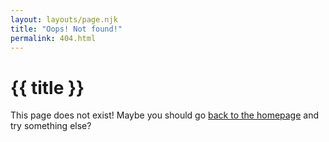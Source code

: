 ```yaml
---
layout: layouts/page.njk
title: "Oops! Not found!"
permalink: 404.html
---
```


# {{ title }}

This page does not exist! Maybe you should go [back to the homepage](/) and try something else?